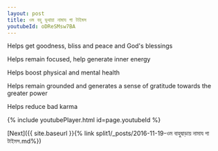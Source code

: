 ```yaml
---
layout: post
title: ওম বহু ভূথায়া নামায গা টাইমস
youtubeId: oDReSMsw7BA
---
```

 
 
Helps get goodness, bliss and peace and God's blessings
 
Helps remain focused, help generate inner energy 
 
Helps boost physical and mental health 
 
Helps remain grounded and generates a sense of gratitude towards the greater power 
 
Helps reduce bad karma
 
 
 
 


{% include youtubePlayer.html id=page.youtubeId %}
 
[Next]({{ site.baseurl }}{% link  split1/_posts/2016-11-19-ওম বাহুদ্বাড়ায় নামায গা টাইমস.md%})
 
